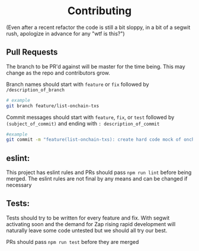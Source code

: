 <h1 align='center'>Contributing</h1>
(Even after a recent refactor the code is still a bit sloppy, in a bit of a segwit rush, apologize in advance for any "wtf is this?")

## Pull Requests
The branch to be PR'd against will be master for the time being. This may change as the repo and contributors grow.

Branch names should start with `feature` or `fix` followed by `/description_of_branch`
```bash
# example
git branch feature/list-onchain-txs
```

Commit messages should start with `feature`, `fix`, or `test` followed by `(subject_of_commit)` and ending with `: description_of_commit`
```bash
#example
git commit -m "feature(list-onchain-txs): create hard code mock of onchain-txs list"
```

## eslint:
This project has eslint rules and PRs should pass `npm run lint` before being merged. The eslint rules are not final by any means and can be changed if necessary

## Tests:
Tests should try to be written for every feature and fix. With segwit activating soon and the demand for Zap rising rapid development will naturally leave some code untested but we should all try our best.

PRs should pass `npm run test` before they are merged
